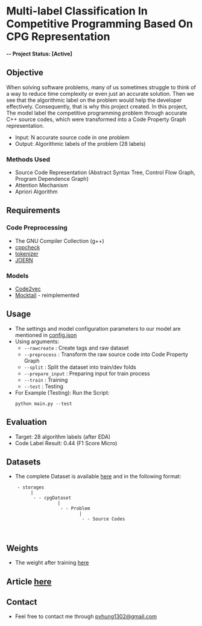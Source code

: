 # Multi-label Classification In Competitive Programming Based On CPG Representation

#### -- Project Status: [Active]

## Objective
When solving software problems, many of us sometimes struggle to think of a way to reduce time complexity or even just an accurate solution. Then we see that the algorithmic label on the problem would help the developer effectively. Consequently, that is why this project created.
In this project, The model label the competitive programming problem through accurate C++ source codes, which were transformed into a Code Property Graph representation.

* Input: N accurate source code in one problem
* Output: Algorithmic labels of the problem (28 labels)

### Methods Used
* Source Code Representation (Abstract Syntax Tree, Control Flow Graph, Program Dependence Graph)
* Attention Mechanism
* Apriori Algorithm

## Requirements
### Code Preprocessing
* The GNU Compiler Collection (g++)
* [cppcheck](https://cppcheck.sourceforge.io)
* [tokenizer](https://github.com/dspinellis/tokenizer)
* [JOERN](https://joern.io)

### Models
* [Code2vec](https://code2vec.org)
* [Mocktail](https://github.com/NobleMathews/mocktail-blend) - reimplemented

## Usage
* The settings and model configuration parameters to our model are mentioned in [config.json](./main/config.json) 
* Using arguments:
    * ```--rawcreate``` : Create tags and raw dataset
    * ```--preprocess``` : Transform the raw source code into Code Property Graph
    * ```--split``` : Split the dataset into train/dev folds
    * ```--prepare_input``` : Preparing input for train process
    * ```--train``` : Training
    * ```--test``` : Testing
* For Example (Testing):
    Run the Script:
    ```
    python main.py --test
    ```

## Evaluation
* Target: 28 algorithm labels (after EDA)
* Code Label Result: 0.44 (F1 Score Micro)

## Datasets
* The complete Dataset is available [here](https://www.kaggle.com/datasets/pvhung1302/cpgdataset) and in the following format:
```
    - storages
         |
          - - cpgDataset
                   |
                    - - Problem
                           |
                            - - Source Codes
         
        
```

## Weights
* The weight after training [here](./main/storages/weights/SourceGraph_weights.h5)

## Article [here](./article.docx)

## Contact
* Feel free to contact me through pvhung1302@gmail.com